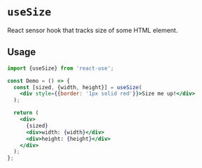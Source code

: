 # `useSize`

React sensor hook that tracks size of some HTML element.


## Usage

```jsx
import {useSize} from 'react-use';

const Demo = () => {
  const [sized, {width, height}] = useSize(
    <div style={{border: '1px solid red'}}>Size me up!</div>
  );

  return (
    <div>
      {sized}
      <div>width: {width}</div>
      <div>height: {height}</div>
    </div>
  );
};
```
